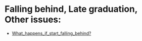 # Falling behind, Late graduation, Other issues:

- [What_happens_if_start_falling_behind?](../item/FALL_BEHIND.md)


